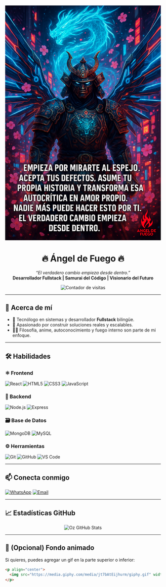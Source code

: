 <!-- Imagen samurái principal -->
<p align="center">
  <img src="https://raw.githubusercontent.com/OzCastaneda/OzCastaneda/main/samurai-dragon-angel.png" />
</p>

<h1 align="center">🔥 Ángel de Fuego 🔥</h1>

<p align="center">
  <em>“El verdadero cambio empieza desde dentro.”</em><br/>
  <strong>Desarrollador Fullstack | Samurai del Código | Visionario del Futuro</strong>
</p>

<p align="center">
  <img src="https://komarev.com/ghpvc/?username=OzCastaneda&label=Vistas&color=blueviolet&style=flat-square" alt="Contador de visitas"/>
</p>

---

## 🌙 Acerca de mí

- 🧠 Tecnólogo en sistemas y desarrollador **Fullstack** bilingüe.
- 🧱 Apasionado por construir soluciones reales y escalables.
- 🧘‍♂️ Filosofía, anime, autoconocimiento y fuego interno son parte de mi enfoque.

---

## 🛠️ Habilidades

### ⚛️ Frontend
![React](https://img.shields.io/badge/-React-61DAFB?style=flat-square&logo=react&logoColor=black)
![HTML5](https://img.shields.io/badge/-HTML5-E34F26?style=flat-square&logo=html5&logoColor=white)
![CSS3](https://img.shields.io/badge/-CSS3-1572B6?style=flat-square&logo=css3&logoColor=white)
![JavaScript](https://img.shields.io/badge/-JavaScript-F7DF1E?style=flat-square&logo=javascript&logoColor=black)

### 🔧 Backend
![Node.js](https://img.shields.io/badge/-Node.js-339933?style=flat-square&logo=node.js&logoColor=white)
![Express](https://img.shields.io/badge/-Express-000000?style=flat-square&logo=express&logoColor=white)

### 🗃️ Base de Datos
![MongoDB](https://img.shields.io/badge/-MongoDB-47A248?style=flat-square&logo=mongodb&logoColor=white)
![MySQL](https://img.shields.io/badge/-MySQL-4479A1?style=flat-square&logo=mysql&logoColor=white)

### ⚙️ Herramientas
![Git](https://img.shields.io/badge/-Git-F05032?style=flat-square&logo=git&logoColor=white)
![GitHub](https://img.shields.io/badge/-GitHub-181717?style=flat-square&logo=github&logoColor=white)
![VS Code](https://img.shields.io/badge/-VS%20Code-007ACC?style=flat-square&logo=visual-studio-code&logoColor=white)

---

## 📫 Conecta conmigo

[![WhatsApp](https://img.shields.io/badge/-WhatsApp-25D366?style=flat-square&logo=whatsapp&logoColor=white)](https://wa.me/+573228352645)
[![Email](https://img.shields.io/badge/-Email-D14836?style=flat-square&logo=gmail&logoColor=white)](mailto:angelusignis777@gmail.com)

---

## 📈 Estadísticas GitHub

<p align="center">
  <img src="https://github-readme-stats.vercel.app/api?username=OzCastaneda&show_icons=true&theme=radical" alt="Oz GitHub Stats" />
</p>

---

## 🎥 (Opcional) Fondo animado

Si quieres, puedes agregar un gif en la parte superior o inferior:

```markdown
<p align="center">
  <img src="https://media.giphy.com/media/jt7bAtEijhurm/giphy.gif" width="100%" />
</p>

